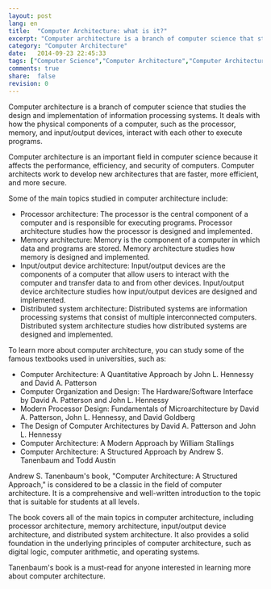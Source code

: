 ```yaml
---
layout: post
lang: en
title:  "Computer Architecture: what is it?"
excerpt: "Computer architecture is a branch of computer science that studies the design and implementation of information processing systems"
category: "Computer Architecture"
date:   2014-09-23 22:45:33
tags: ["Computer Science","Computer Architecture","Computer Architecture Definition","Computer Architecture Topics","Computer Architecture Textbooks","Andrew Stuart Tanenbaum"]
comments: true
share:  false
revision: 0
---
```


Computer architecture is a branch of computer science that studies the design and implementation of information processing systems. It deals with how the physical components of a computer, such as the processor, memory, and input/output devices, interact with each other to execute programs.

Computer architecture is an important field in computer science because it affects the performance, efficiency, and security of computers. Computer architects work to develop new architectures that are faster, more efficient, and more secure.

Some of the main topics studied in computer architecture include:

* Processor architecture: The processor is the central component of a computer and is responsible for executing programs. Processor architecture studies how the processor is designed and implemented.
* Memory architecture: Memory is the component of a computer in which data and programs are stored. Memory architecture studies how memory is designed and implemented.
* Input/output device architecture: Input/output devices are the components of a computer that allow users to interact with the computer and transfer data to and from other devices. Input/output device architecture studies how input/output devices are designed and implemented.
* Distributed system architecture: Distributed systems are information processing systems that consist of multiple interconnected computers. Distributed system architecture studies how distributed systems are designed and implemented.

To learn more about computer architecture, you can study some of the famous textbooks used in universities, such as:

* Computer Architecture: A Quantitative Approach by John L. Hennessy and David A. Patterson
* Computer Organization and Design: The Hardware/Software Interface by David A. Patterson and John L. Hennessy
* Modern Processor Design: Fundamentals of Microarchitecture by David A. Patterson, John L. Hennessy, and David Goldberg
* The Design of Computer Architectures by David A. Patterson and John L. Hennessy
* Computer Architecture: A Modern Approach by William Stallings
* Computer Architecture: A Structured Approach by Andrew S. Tanenbaum and Todd Austin

Andrew S. Tanenbaum's book, "Computer Architecture: A Structured Approach," is considered to be a classic in the field of computer architecture. It is a comprehensive and well-written introduction to the topic that is suitable for students at all levels.

The book covers all of the main topics in computer architecture, including processor architecture, memory architecture, input/output device architecture, and distributed system architecture. It also provides a solid foundation in the underlying principles of computer architecture, such as digital logic, computer arithmetic, and operating systems.

Tanenbaum's book is a must-read for anyone interested in learning more about computer architecture.

